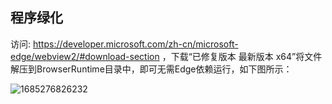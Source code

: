 ## 程序绿化 
访问: https://developer.microsoft.com/zh-cn/microsoft-edge/webview2/#download-section ，下载“已修复版本 最新版本 x64”将文件解压到BrowserRuntime目录中，即可无需Edge依赖运行，如下图所示：  

 ![1685276826232](https://github.com/x364e3ab6/DudeSuite/assets/73023058/71ef8040-6c38-41ea-b2ce-6ddfb6e856e7)
